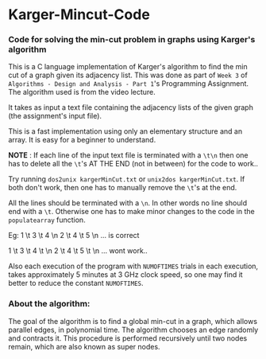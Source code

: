 # Karger-Mincut-Code

### Code for solving the min-cut problem in graphs using Karger's algorithm

This is a C language implementation of Karger's algorithm to find the min cut of a graph given its adjacency list. This was done as part of `Week 3` of `Algorithms - Design and Analysis - Part 1`'s Programming Assignment. The algorithm used is from the video lecture.

It takes as input a text file containing the adjacency lists of the given graph (the assignment's input file).

This is a fast implementation using only an elementary structure and an array.
It is easy for a beginner to understand.

**NOTE** : If each line of the input text file is terminated with a `\t\n` then one has to delete all the `\t`'s AT THE END (not in between)  for the code to work..

Try running `dos2unix kargerMinCut.txt` or `unix2dos kargerMinCut.txt`.
If both don't work, then one has to manually remove the `\t`'s at the end.

All the lines should be terminated with a `\n`.
In other words no line should end with a `\t`.
Otherwise one has to make minor changes to the code in the `populatearray` function.

Eg: 
1 \t 3 \t 4 \n
2 \t 4 \t 5 \n
...
is correct

1 \t 3 \t 4 \t \n
2 \t 4 \t 5 \t \n
...
wont work..

Also each execution of the program with `NUMOFTIMES` trials in each execution, takes approximately 5 minutes at 3 GHz clock speed, so one may find it better to reduce the constant `NUMOFTIMES`.

### About the algorithm:
The goal of the algorithm is to find a global min-cut in a graph, which allows parallel edges, in polynomial time. The algorithm chooses an edge randomly and contracts it. This procedure is performed recursively until two nodes remain, which are also known as super nodes.
